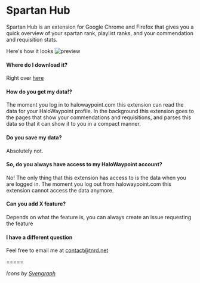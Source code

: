 # Spartan Hub
Spartan Hub is an extension for Google Chrome and Firefox that gives you a quick overview of your spartan rank, playlist ranks, and your commendation and requisition stats.

Here's how it looks
![preview](http://i.imgur.com/7uTnk31.png)

#### Where do I download it?
Right over [here](https://chrome.google.com/webstore/detail/spartan-hub/cndpfepbgejcpednnkpbpmabijjoclpp)

#### How do you get my data!?
The moment you log in to halowaypoint.com this extension can read the data for your HaloWaypoint profile. In the background this extension goes to the pages that show your commendations and requisitions, and parses this data so that it can show it to you in a compact manner.

#### Do you save my data?
Absolutely not.

#### So, do you always have access to my HaloWaypoint account?
No! The only thing that this extension has access to is the data when you are logged in. The moment you log out from halowaypoint.com this extension cannot access the data anymore.

#### Can you add X feature?
Depends on what the feature is, you can always create an issue requesting the feature

#### I have a different question
Feel free to email me at contact@tnrd.net

=====

*Icons by [Svengraph](http://svengraph.deviantart.com/)*

